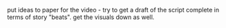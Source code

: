 put ideas to paper for the video - try to get a draft of the script complete in terms of story "beats". get the visuals down as well.
